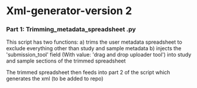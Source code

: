 # Xml-generator-version 2

### Part 1: Trimming_metadata_spreadsheet .py
This script has two functions:
a) trims the user metadata spreadsheet to exclude everything other than study and sample metadata
b) injects the 'submission_tool' field (With value: 'drag and drop uploader tool') into study and sample sections of the trimmed spreadsheet

The trimmed spreadsheet then feeds into part 2 of the script which generates the xml (to be added to repo)
